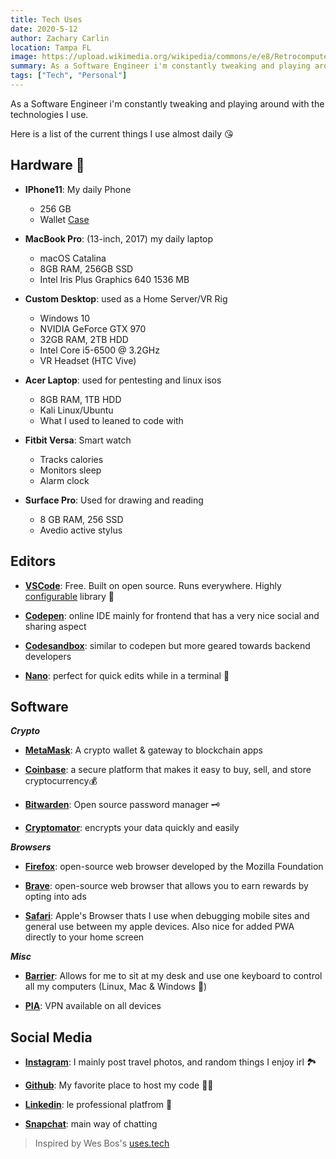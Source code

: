```yaml
---
title: Tech Uses
date: 2020-5-12
author: Zachary Carlin
location: Tampa FL
image: https://upload.wikimedia.org/wikipedia/commons/e/e8/Retrocomputer_02.jpg
summary: As a Software Engineer i'm constantly tweaking and playing around with the technologies I use. Here's the current things I use almost daily 😘
tags: ["Tech", "Personal"]
---
```


As a Software Engineer i'm constantly tweaking and playing around with the technologies I use.
 
Here is a list of the current things I use almost daily 😘

## Hardware 🧰

- **IPhone11**: My daily Phone
    - 256 GB
    - Wallet [Case](https://www.amazon.com/gp/product/B07VN5HSLN/ref=ppx_yo_dt_b_search_asin_title?ie=UTF8&psc=1)

- **MacBook Pro**: (13-inch, 2017) my daily laptop
    - macOS Catalina
    - 8GB RAM, 256GB SSD
    - Intel Iris Plus Graphics 640 1536 MB

- **Custom Desktop**: used as a Home Server/VR Rig
    - Windows 10
    - NVIDIA GeForce GTX 970
    - 32GB RAM, 2TB HDD
    - Intel Core i5-6500 @ 3.2GHz
    - VR Headset (HTC Vive)

- **Acer Laptop**: used for pentesting and linux isos
    - 8GB RAM, 1TB HDD
    - Kali Linux/Ubuntu
    - What I used to leaned to code with

- **Fitbit Versa**: Smart watch
    - Tracks calories
    - Monitors sleep
    - Alarm clock

- **Surface Pro**: Used for drawing and reading
    - 8 GB RAM, 256 SSD
    - Avedio active stylus

  
## Editors

-  **[VSCode](https://code.visualstudio.com/)**: Free. Built on open source. Runs everywhere. Highly [configurable](https://howivscode.com/About7Sharks) library 🔌

-  **[Codepen](https://codepen.io/)**: online IDE mainly for frontend that has a very nice social and sharing aspect

-  **[Codesandbox](https://codesandbox.io/)**: similar to codepen but more geared towards backend developers

-  **[Nano](https://www.nano-editor.org/)**: perfect for quick edits while in a terminal 🐐

  
## Software

***Crypto***

-  **[MetaMask](https://metamask.io/)**: A crypto wallet & gateway to blockchain apps

-  **[Coinbase](http://coinbase.com)**: a secure platform that makes it easy to buy, sell, and store cryptocurrency💰

-  **[Bitwarden](https://bitwarden.com/)**: Open source password manager 🗝️

-  **[Cryptomator](https://cryptomator.org/)**: encrypts your data quickly and easily


***Browsers***

-  **[Firefox](https://www.mozilla.org/en-US/)**: open-source web browser developed by the Mozilla Foundation

-  **[Brave](https://brave.com)**: open-source web browser that allows you to earn rewards by opting into ads

-  **[Safari](https://www.apple.com/safari/)**: Apple's Browser thats I use when debugging mobile sites and general use between my apple devices. Also nice for added PWA directly to your home screen

  

  

***Misc***

  

-  **[Barrier](https://github.com/debauchee/barrier)**: Allows for me to sit at my desk and use one keyboard to control all my computers (Linux, Mac & Windows 🤯)

-  **[PIA](https://www.privateinternetaccess.com/)**: VPN available on all devices

  

## Social Media

  

-  **[Instagram](https://www.instagRAM.com/zachary_carlin/)**: I mainly post travel photos, and random things I enjoy irl 🏞️

-  **[Github](https://github.com/About7Sharks)**: My favorite place to host my code 👨‍💻

-  **[Linkedin](https://www.linkedin.com/in/zachary-carlin-85402a123/)**: le professional platfrom 🤖

-  **[Snapchat](https://www.snapchat.com/add/cisco_inman)**: main way of chatting

 
> Inspired by Wes Bos's [uses.tech](https://uses.tech/)